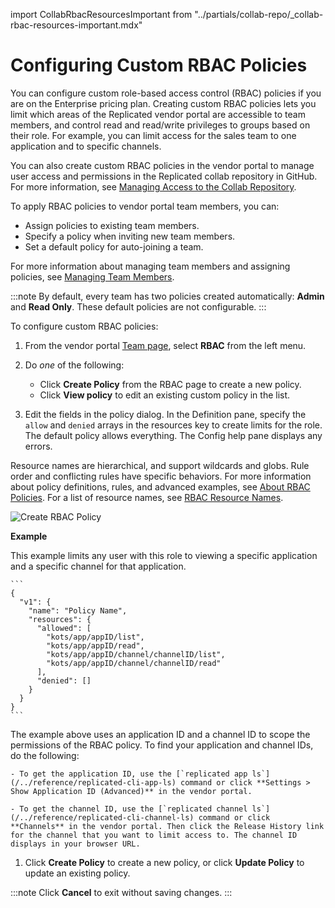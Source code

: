 import CollabRbacResourcesImportant from "../partials/collab-repo/_collab-rbac-resources-important.mdx"

# Configuring Custom RBAC Policies

You can configure custom role-based access control (RBAC) policies if you are on the Enterprise pricing plan. Creating custom RBAC policies lets you limit which areas of the Replicated vendor portal are accessible to team members, and control read and read/write privileges to groups based on their role. For example, you can limit access for the sales team to one application and to specific channels.

You can also create custom RBAC policies in the vendor portal to manage user access and permissions in the Replicated collab repository in GitHub. For more information, see [Managing Access to the Collab Repository](team-management-github-username).

To apply RBAC policies to vendor portal team members, you can:

- Assign policies to existing team members.
- Specify a policy when inviting new team members.
- Set a default policy for auto-joining a team.

For more information about managing team members and assigning policies, see [Managing Team Members](team-management).

:::note
By default, every team has two policies created automatically: **Admin** and **Read Only**. These default policies are not configurable.
:::

To configure custom RBAC policies:

1. From the vendor portal [Team page](https://vendor.replicated.com/team), select **RBAC** from the left menu.

1. Do _one_ of the following:

    - Click **Create Policy** from the RBAC page to create a new policy.
    - Click **View policy** to edit an existing custom policy in the list.

1. Edit the fields in the policy dialog. In the Definition pane, specify the `allow` and `denied` arrays in the resources key to create limits for the role. The default policy allows everything. The Config help pane displays any errors.

  Resource names are hierarchical, and support wildcards and globs. Rule order and conflicting rules have specific behaviors. For more information about policy definitions, rules, and advanced examples, see [About RBAC Policies](team-management-rbac-about). For a list of resource names, see [RBAC Resource Names](team-management-rbac-resource-names).

  <CollabRbacResourcesImportant/>

  ![Create RBAC Policy](/images/policy-create.png)

  **Example**

  This example limits any user with this role to viewing a specific application and a specific channel for that application.

    ```
    {
      "v1": {
        "name": "Policy Name",
        "resources": {
          "allowed": [
            "kots/app/appID/list",
            "kots/app/appID/read",
            "kots/app/appID/channel/channelID/list",
            "kots/app/appID/channel/channelID/read"
          ],
          "denied": []
        }
      }
    }
    ```
  The example above uses an application ID and a channel ID to scope the permissions of the RBAC policy. To find your application and channel IDs, do the following:

    - To get the application ID, use the [`replicated app ls`](/../reference/replicated-cli-app-ls) command or click **Settings > Show Application ID (Advanced)** in the vendor portal.

    - To get the channel ID, use the [`replicated channel ls`](/../reference/replicated-cli-channel-ls) command or click **Channels** in the vendor portal. Then click the Release History link for the channel that you want to limit access to. The channel ID displays in your browser URL.

1. Click **Create Policy** to create a new policy, or click **Update Policy** to update an existing policy.

  :::note
  Click **Cancel** to exit without saving changes.
  :::
